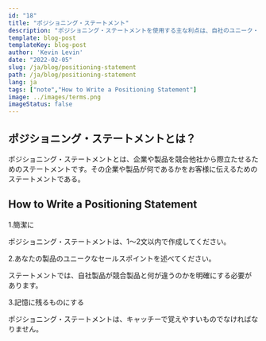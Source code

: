 ```yaml
---
id: "18"
title: "ポジショニング・ステートメント"
description: "ポジショニング・ステートメントを使用する主な利点は、自社のユニーク・セリング・プロポジション（USP）を明確にすることができること、市場をターゲットにすることができること、そして競争上の優位性を生み出すことができることです。"
template: blog-post
templateKey: blog-post
author: 'Kevin Levin'
date: "2022-02-05"
slug: /ja/blog/positioning-statement
path: /ja/blog/positioning-statement
lang: ja
tags: ["note","How to Write a Positioning Statement"]
image: ../images/terms.png
imageStatus: false
---
```

## ポジショニング・ステートメントとは？

ポジショニング・ステートメントとは、企業や製品を競合他社から際立たせるためのステートメントです。その企業や製品が何であるかをお客様に伝えるためのステートメントである。


## How to Write a Positioning Statement

1.簡潔に

ポジショニング・ステートメントは、1～2文以内で作成してください。

2.あなたの製品のユニークなセールスポイントを述べてください。

ステートメントでは、自社製品が競合製品と何が違うのかを明確にする必要があります。

3.記憶に残るものにする

ポジショニング・ステートメントは、キャッチーで覚えやすいものでなければなりません。

